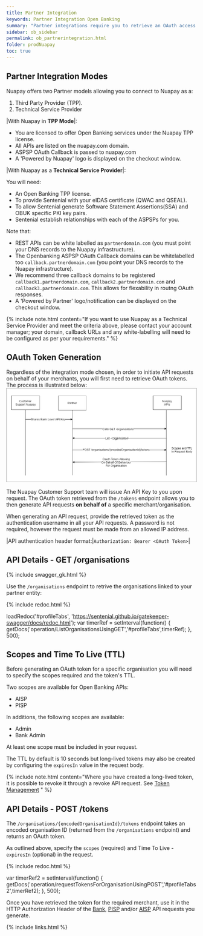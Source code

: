 ```yaml
---
title: Partner Integration
keywords: Partner Integration Open Banking
summary: "Partner integrations require you to retrieve an OAuth access token for a specific merchant and use that unique token in all subsequent API calls."
sidebar: ob_sidebar
permalink: ob_partnerintegration.html
folder: prodNuapay
toc: true
---
```


## Partner Integration Modes

Nuapay offers two Partner models allowing you to connect to Nuapay as a:

1. Third Party Provider (TPP).
1. Technical Service Provider

|With Nuapay in **TPP Mode**|:

* You are licensed to offer Open Banking services under the Nuapay TPP license.
* All APIs are listed on the nuapay.com domain.
* ASPSP OAuth Callback is passed to nuapay.com
* A 'Powered by Nuapay' logo is displayed on the checkout window.


|With Nuapay as a **Technical Service Provider**|: 

 You will need: 
 
* An Open Banking TPP license.
* To provide Sentenial with your eIDAS certificate (QWAC and QSEAL).
* To allow Sentenial generate Software Statement Assertions(SSA) and OBUK specific PKI key pairs.
* Sentenial establish relationships with each of the ASPSPs for you.

Note that:

* REST APIs can be white labelled as `partnerdomain.com` (you must point your DNS records to the Nuapay infrastructure).
* The Openbanking ASPSP OAuth Callback domains can be whitelabelled too `callback.partnerdomain.com` (you point your DNS records to the Nuapay infrastructure).
* We recommend three callback domains to be registered `callback1.partnerdomain.com`, `callback2.partnerdomain.com` and `callback3.partnerdomain.com`. This allows for flexability in routng OAuth responses.
* A 'Powered by Partner' logo/notification can be displayed on the checkout window.

{% include note.html content="If you want to use Nuapay as a Technical Service Provider and meet the criteria above, please contact your account manager; your domain, callback URLs and any white-labelling will need to be configured as per your requirements." %}

## OAuth Token Generation 

Regardless of the integration mode chosen, in order to initiate API requests on behalf of your merchants, you will first need to retrieve OAuth tokens.
The process is illustrated below:
<img src="images/partner_integration.png">

The Nuapay Customer Support team will issue An API Key to you upon request.
The OAuth token retrieved from the `/tokens` endpoint allows you to then generate API requests <b>on behalf of</b> a specific merchant/organisation.

When generating an API request, provide the retrieved token as the authentication username in all your API requests. 
A password is not required, however the request must be made from an allowed IP address.

|API authentication header format:|`Authorization: Bearer <OAuth Token>`|


## API Details - GET /organisations

{% include swagger_gk.html %}

Use the `/organisations` endpoint to retrive the organisations linked to your partner entity:


<ul id="profileTabs" class="nav nav-tabs">
</ul>
  
{% include redoc.html %}
   
loadRedoc('#profileTabs', 'https://sentenial.github.io/gatekeeper-swagger/docs/redoc.html');
var timerRef = setInterval(function() { getDocs('operation/ListOrganisationsUsingGET','#profileTabs',timerRef); }, 500);
</script>
</div>
</div>


## Scopes and Time To Live (TTL)

Before generating an OAuth token for a specific organisation you will need to specify the scopes required and the token's TTL.

Two scopes are available for Open Banking APIs:

* AISP 
* PISP 

In additions, the following scopes are available:

* Admin
* Bank Admin

At least one scope must be included in your request.

The TTL by default is 10 seconds but long-lived tokens may also be created by configuring the `expiresIn` value in the request body.

{% include note.html content="Where you have created a long-lived token, it is possible to revoke it through a revoke API request. See [Token Management](ob_tokenmgmt.html) " %}


## API Details - POST /tokens

The `/organisations/{encodedOrganisationId}/tokens` endpoint takes an encoded organisation ID (returned from the `/organisations` endpoint) and returns an OAuth token. 

As outlined above, specify the `scopes` (required) and Time To Live - `expiresIn` (optional) in the request.


<ul id="profileTabs2" class="nav nav-tabs">
</ul>
  
{% include redoc.html %}
   
var timerRef2 = setInterval(function() { getDocs('operation/requestTokensForOrganisationUsingPOST','#profileTabs2',timerRef2); }, 500);
</script>
</div>
</div>


Once you have retrieved the token for the required merchant, use it in the HTTP Authorization Header of the [Bank](ob_getbank.html), [PISP](ob_createpayment.html) and/or [AISP](ob_createaccountaccess.html) API requests you generate.





{% include links.html %}

